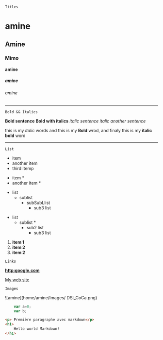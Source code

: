 <!--titles-->
    Titles
# amine
## Amine
### Mimo
#### amine
##### amine
###### amine
___
<!--Gras et italic-->

    Bold && Italics
**Bold sentence**
__Bold with italics__
*italic sentence*
_italic another sentence_

this is my _italic_ words and this is my **Bold** wrod, and finaly this is my __italic bold__ word
<!-- une ligne-->
___

<!-- les listes-->


    List
- item
- another item
- third itemp
* item *
* another item *
  
- list
  - sublist
    - subSubLlist
      - sub3 list
* list
  * sublist *
    * sub2 list
      * sub3 list 

1. **item 1**   
2. **item 2**
3. **item 2**

<!--Links or liens-->
  
    Links

**<http:google.com>**

[My web site](http:google.com)

<!--Images-->
    
    Images

![amine](home/amine/Images/ DSI_CoCa.png)

    
```javascript
    var a=0;
    var b;

```
```html
<p> Première paragraphe avec markdown</p>
<h1>
    Hello world Markdown!
</h1>
```